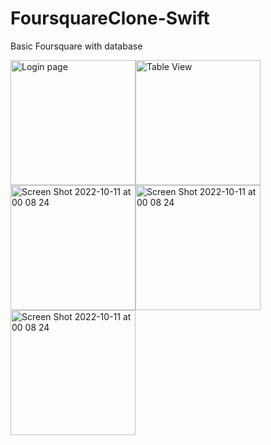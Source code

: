 # FoursquareClone-Swift
Basic Foursquare with database

<img width="200" alt="Login page" src="https://user-images.githubusercontent.com/77584235/205232873-9ebc07a8-43c3-4a87-a132-be7e3c7e44b4.png"><img width="200" alt="Table View" src="https://user-images.githubusercontent.com/77584235/205232912-4d2ca52a-4fc0-4242-ae18-616c02274cbb.png"><img width="200" alt="Screen Shot 2022-10-11 at 00 08 24" src="https://user-images.githubusercontent.com/77584235/205232929-9ad1dde5-6716-4d5a-9171-add4e8cfe528.png"><img width="200" alt="Screen Shot 2022-10-11 at 00 08 24" src="https://user-images.githubusercontent.com/77584235/205232942-9f09ff24-51f8-4e16-986c-803c505b2128.png"><img width="200" alt="Screen Shot 2022-10-11 at 00 08 24" src="https://user-images.githubusercontent.com/77584235/205232961-01563c79-c0bd-4f7a-9ef3-78994af5fdd8.png">

